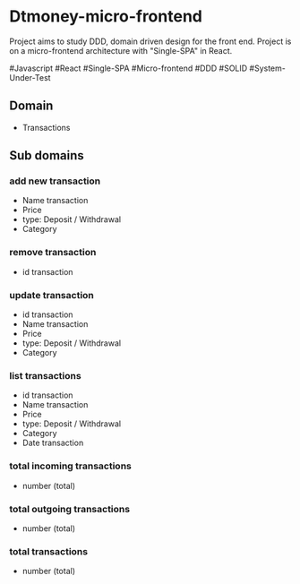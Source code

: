 # Dtmoney-micro-frontend

Project aims to study DDD, domain driven design for the front end.
Project is on a micro-frontend architecture with "Single-SPA" in React.

#Javascript #React #Single-SPA #Micro-frontend #DDD #SOLID #System-Under-Test

## Domain

- Transactions

## Sub domains

### add new transaction

- Name transaction
- Price
- type: Deposit / Withdrawal
- Category

### remove transaction

- id transaction

### update transaction

- id transaction
- Name transaction
- Price
- type: Deposit / Withdrawal
- Category

### list transactions

- id transaction
- Name transaction
- Price
- type: Deposit / Withdrawal
- Category
- Date transaction

### total incoming transactions

- number (total)

### total outgoing transactions

- number (total)

### total transactions

- number (total)
